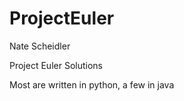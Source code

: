 ProjectEuler
============

Nate Scheidler

Project Euler Solutions

Most are written in python, a few in java
